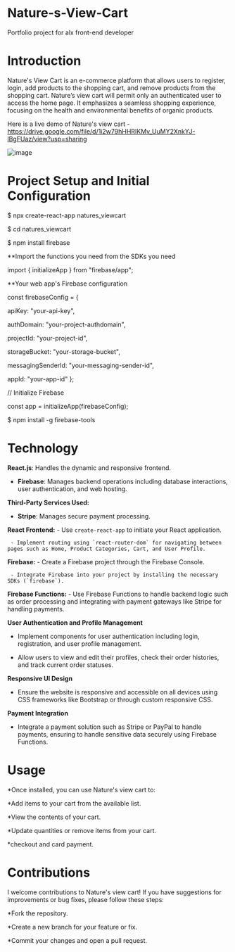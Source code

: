 # Nature-s-View-Cart
Portfolio project for alx front-end developer

# Introduction
Nature's View Cart is an e-commerce platform that allows users to register, login, add products to the shopping cart, and remove products from the shopping cart. Nature’s view cart will permit only an authenticated user to access the home page. It emphasizes a seamless shopping experience, focusing on the health and environmental benefits of organic products.

Here is a live demo of Nature's view cart - https://drive.google.com/file/d/1i2w79hHHRIKMv_UuMY2XnkYJ-lBgFUaz/view?usp=sharing

![image](https://github.com/Thumeka/Nature-s-View-Cart/assets/128834708/21ff949e-1ddf-46e4-abba-f0575973188a)

# Project Setup and Initial Configuration
$ npx create-react-app natures_viewcart

$ cd natures_viewcart

$ npm install firebase

**Import the functions you need from the SDKs you need

import { initializeApp } from "firebase/app";

**Your web app's Firebase configuration

const firebaseConfig = {
  
  apiKey: "your-api-key",
  
  authDomain: "your-project-authdomain",
  
  projectId: "your-project-id",
  
  storageBucket: "your-storage-bucket",
  
  messagingSenderId: "your-messaging-sender-id",
  
  appId: "your-app-id"
};

// Initialize Firebase

const app = initializeApp(firebaseConfig);

$ npm install -g firebase-tools

# Technology
**React.js**: Handles the dynamic and responsive frontend.

- **Firebase**: Manages backend operations including database interactions, user authentication, and web hosting.

**Third-Party Services Used:**  

- **Stripe**: Manages secure payment processing.


 **React Frontend:**
     - Use `create-react-app` to initiate your React application.
     
     - Implement routing using `react-router-dom` for navigating between pages such as Home, Product Categories, Cart, and User Profile.
  **Firebase:**
     - Create a Firebase project through the Firebase Console.
     
     - Integrate Firebase into your project by installing the necessary SDKs (`firebase`).
**Firebase Functions:**
     - Use Firebase Functions to handle backend logic such as order processing and integrating with payment gateways like Stripe for handling payments.

 **User Authentication and Profile Management**
   - Implement components for user authentication including login, registration, and user profile management.
   
   - Allow users to view and edit their profiles, check their order histories, and track current order statuses.

**Responsive UI Design**
   - Ensure the website is responsive and accessible on all devices using CSS frameworks like Bootstrap or through custom responsive CSS.

 **Payment Integration**
   - Integrate a payment solution such as Stripe or PayPal to handle payments, ensuring to handle sensitive data securely using Firebase Functions.

# Usage
*Once installed, you can use Nature's view cart to:

*Add items to your cart from the available list.

*View the contents of your cart.

*Update quantities or remove items from your cart.

*checkout and card payment.

# Contributions
I welcome contributions to Nature's view cart! If you have suggestions for improvements or bug fixes, please follow these steps:

*Fork the repository.

*Create a new branch for your feature or fix.

*Commit your changes and open a pull request.
